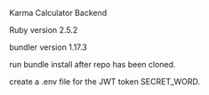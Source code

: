 Karma Calculator Backend

Ruby version 2.5.2

bundler version 1.17.3

run bundle install after repo has been cloned.

create a .env file for the JWT token SECRET_WORD.
